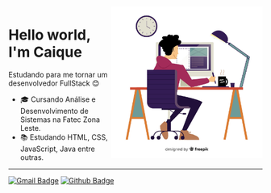 <img align="right" width="300" height="300" src="https://github.com/CaiqueVidal/CaiqueVidal/blob/master/img.jpg">

# Hello world, I'm Caique 

Estudando para me tornar um desenvolvedor FullStack 😊

- :mortar_board: Cursando Análise e Desenvolvimento de Sistemas na Fatec Zona Leste.
- 📚 Estudando  HTML, CSS, JavaScript, Java entre outras.

---

[![Gmail Badge](https://img.shields.io/badge/-Gmail-red?style=flat-square&logo=Gmail&logoColor=white&link=mailto:caique9d@gmail.com)](mailto:caique9d@gmail.com)
[![Github Badge](https://img.shields.io/badge/-Github-black?style=flat-square&logo=Github&logoColor=white&link=https://github.com/CaiqueVidal)](https://github.com/CaiqueVidal)
